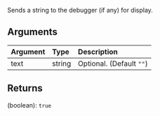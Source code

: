 Sends a string to the debugger (if any) for display.


## Arguments

| Argument       | Type         | Description  |
| :------------- | :----------- | :----------- |
| text           | string       | Optional. (Default `""`) |


## Returns
(boolean):	`true`
